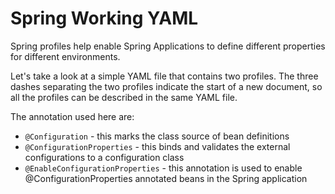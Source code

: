 # Spring Working YAML

Spring profiles help enable Spring Applications to define different properties for different environments.

Let's take a look at a simple YAML file that contains two profiles. The three dashes separating the two profiles 
indicate the start of a new document, so all the profiles can be described in the same YAML file.

The annotation used here are:

- `@Configuration` - this marks the class source of bean definitions
- `@ConfigurationProperties` - this binds and validates the external configurations to a configuration class
- `@EnableConfigurationProperties` - this annotation is used to enable @ConfigurationProperties annotated beans in the 
   Spring application